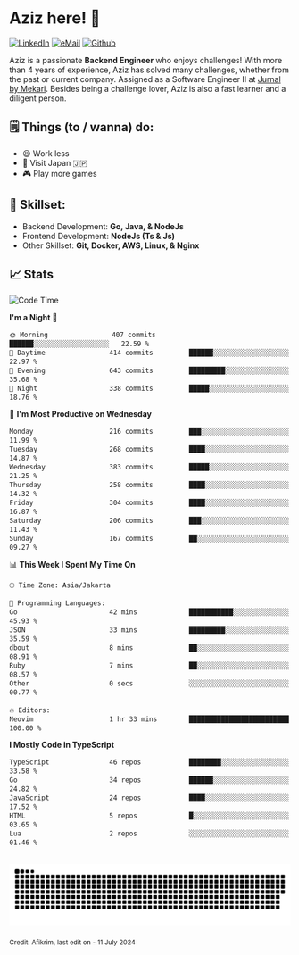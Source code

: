 # Aziz here! 👋

[![LinkedIn](https://img.shields.io/static/v1?message=afikrim&logo=linkedin&label=&color=0077B5&logoColor=white&labelColor=&style=for-the-badge)](https://www.linkedin.com/in/afikrim)
[![eMail](https://img.shields.io/static/v1?message=afikrim10@gmail.com&logo=gmail&label=&color=D14836&logoColor=white&labelColor=&style=for-the-badge)](mailto:afikrim10@gmail.com)
[![Github](https://komarev.com/ghpvc/?username=afikrim&label=Visitors&style=for-the-badge)](https://www.github.com/afikrim)

<!--Introduction-->
Aziz is a passionate **Backend Engineer** who enjoys challenges! With more than 4 years of experience, Aziz has solved many challenges, whether from the past or current company. Assigned as a Software Engineer II at [Jurnal by Mekari](https://jurnal.id). Besides being a challenge lover, Aziz is also a fast learner and a diligent person.

<!--Things TODO-->
## 🗒️ Things (to / wanna) do:

- 😆 Work less
- 🚀 Visit Japan 🇯🇵
- 🎮 Play more games

<!--Skillset-->
## 🏅 Skillset:

- Backend Development: **Go, Java, & NodeJs**
- Frontend Development: **NodeJs (Ts & Js)**
- Other Skillset: **Git, Docker, AWS, Linux, & Nginx**

## 📈 Stats  

<!--START_SECTION:waka-->
![Code Time](http://img.shields.io/badge/Code%20Time-1%2C974%20hrs%2018%20mins-blue)

**I'm a Night 🦉** 

```text
🌞 Morning                407 commits         ██████░░░░░░░░░░░░░░░░░░░   22.59 % 
🌆 Daytime                414 commits         ██████░░░░░░░░░░░░░░░░░░░   22.97 % 
🌃 Evening                643 commits         █████████░░░░░░░░░░░░░░░░   35.68 % 
🌙 Night                  338 commits         █████░░░░░░░░░░░░░░░░░░░░   18.76 % 
```
📅 **I'm Most Productive on Wednesday** 

```text
Monday                   216 commits         ███░░░░░░░░░░░░░░░░░░░░░░   11.99 % 
Tuesday                  268 commits         ████░░░░░░░░░░░░░░░░░░░░░   14.87 % 
Wednesday                383 commits         █████░░░░░░░░░░░░░░░░░░░░   21.25 % 
Thursday                 258 commits         ████░░░░░░░░░░░░░░░░░░░░░   14.32 % 
Friday                   304 commits         ████░░░░░░░░░░░░░░░░░░░░░   16.87 % 
Saturday                 206 commits         ███░░░░░░░░░░░░░░░░░░░░░░   11.43 % 
Sunday                   167 commits         ██░░░░░░░░░░░░░░░░░░░░░░░   09.27 % 
```


📊 **This Week I Spent My Time On** 

```text
🕑︎ Time Zone: Asia/Jakarta

💬 Programming Languages: 
Go                       42 mins             ███████████░░░░░░░░░░░░░░   45.93 % 
JSON                     33 mins             █████████░░░░░░░░░░░░░░░░   35.59 % 
dbout                    8 mins              ██░░░░░░░░░░░░░░░░░░░░░░░   08.91 % 
Ruby                     7 mins              ██░░░░░░░░░░░░░░░░░░░░░░░   08.57 % 
Other                    0 secs              ░░░░░░░░░░░░░░░░░░░░░░░░░   00.77 % 

🔥 Editors: 
Neovim                   1 hr 33 mins        █████████████████████████   100.00 % 
```

**I Mostly Code in TypeScript** 

```text
TypeScript               46 repos            ████████░░░░░░░░░░░░░░░░░   33.58 % 
Go                       34 repos            ██████░░░░░░░░░░░░░░░░░░░   24.82 % 
JavaScript               24 repos            ████░░░░░░░░░░░░░░░░░░░░░   17.52 % 
HTML                     5 repos             █░░░░░░░░░░░░░░░░░░░░░░░░   03.65 % 
Lua                      2 repos             ░░░░░░░░░░░░░░░░░░░░░░░░░   01.46 % 
```




<!--END_SECTION:waka-->


<br clear="both">

<div align="center">
  <img src="https://raw.githubusercontent.com/afikrim/afikrim/output/snake.svg" alt="Snake animation" />
</div>


<sub>Credit: Afikrim, last edit on - 11 July 2024</sub>
